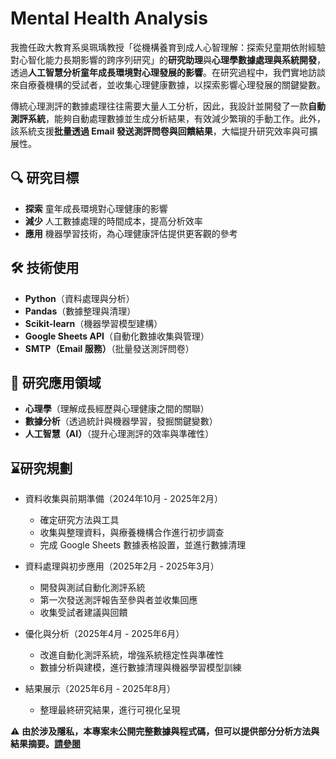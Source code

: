 # Mental Health Analysis 


我擔任政大教育系吳珮瑀教授「從機構養育到成人心智理解：探索兒童期依附經驗對心智化能力長期影響的跨序列研究」的**研究助理**與**心理學數據處理與系統開發**，透過**人工智慧分析童年成長環境對心理發展的影響**。在研究過程中，我們實地訪談來自療養機構的受試者，並收集心理健康數據，以探索影響心理發展的關鍵變數。

傳統心理測評的數據處理往往需要大量人工分析，因此，我設計並開發了一款**自動測評系統**，能夠自動處理數據並生成分析結果，有效減少繁瑣的手動工作。此外，該系統支援**批量透過 Email 發送測評問卷與回饋結果**，大幅提升研究效率與可擴展性。

## 🔍 研究目標
- **探索** 童年成長環境對心理健康的影響
- **減少** 人工數據處理的時間成本，提高分析效率
- **應用** 機器學習技術，為心理健康評估提供更客觀的參考

## 🛠 技術使用
- **Python**（資料處理與分析）
- **Pandas**（數據整理與清理）
- **Scikit-learn**（機器學習模型建構）
- **Google Sheets API**（自動化數據收集與管理）
- **SMTP（Email 服務）**（批量發送測評問卷）

## 📌 研究應用領域
- **心理學**（理解成長經歷與心理健康之間的關聯）
- **數據分析**（透過統計與機器學習，發掘關鍵變數）
- **人工智慧（AI）**（提升心理測評的效率與準確性）

## ⌛研究規劃

- 資料收集與前期準備（2024年10月 - 2025年2月）
  - 確定研究方法與工具
  - 收集與整理資料，與療養機構合作進行初步調查
  - 完成 Google Sheets 數據表格設置，並進行數據清理

- 資料處理與初步應用（2025年2月 - 2025年3月）
  - 開發與測試自動化測評系統
  - 第一次發送測評報告至參與者並收集回應
  - 收集受試者建議與回饋

- 優化與分析（2025年4月 - 2025年6月）
   - 改進自動化測評系統，增強系統穩定性與準確性
   - 數據分析與建模，進行數據清理與機器學習模型訓練

- 結果展示（2025年6月 - 2025年8月）
   - 整理最終研究結果，進行可視化呈現

⚠ **由於涉及隱私，本專案未公開完整數據與程式碼，但可以提供部分分析方法與結果摘要。[請參閱](AI-Psychology/Mental_Health_Analysis/Display.pdf)** 
